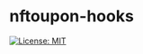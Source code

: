 # nftoupon-hooks

[![License: MIT](https://img.shields.io/badge/License-MIT-yellow.svg)](https://opensource.org/licenses/MIT)
